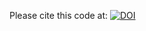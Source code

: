 Please cite this code at:
[![DOI](https://zenodo.org/badge/838338869.svg)](https://zenodo.org/doi/10.5281/zenodo.13221993) 
